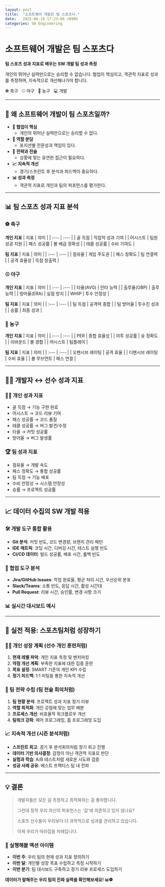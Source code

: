 ```yaml
---
layout: post
title:  "소프트웨어 개발은 팀 스포츠다."
date:   2025-06-10 17:23:00 +0900
categories: SW Engineering
---
```


# 소프트웨어 개발은 팀 스포츠다

**팀 스포츠 성과 지표로 배우는**
**SW 개발 팀 성과 측정**

개인의 뛰어난 실력만으로는 승리할 수 없습니다.
협업이 핵심이고, 객관적 지표로 성과를 측정하며,
지속적으로 개선해나가야 합니다.

⚽ 축구 &nbsp; ⚾ 야구 &nbsp; 🏀 농구 &nbsp; 💻 개발

---

## 🤔 왜 소프트웨어 개발이 팀 스포츠일까?

*   **🤝 협업이 핵심**
    *   개인의 뛰어난 실력만으로는 승리할 수 없다.
*   **🎯 역할 분담**
    *   포지션별 전문성과 책임이 있다.
*   **🧠 전략과 전술**
    *   상황에 맞는 유연한 접근이 필요하다.
*   **📈 지속적 개선**
    *   경기/스프린트 후 분석과 피드백이 중요하다.
*   **📊 성과 측정**
    *   객관적 지표로 개인과 팀의 퍼포먼스를 평가한다.

---

## 📊 팀 스포츠 성과 지표 분석

### ⚽ 축구

**개인 지표**
| 지표 | 의미 |
| :--- | :--- |
| 골 득점 | 직접적 성과 기여 |
| 어시스트 | 팀원 성공 지원 |
| 패스 성공률 | 볼 배급 정확성 |
| 태클 성공률 | 수비 기여도 |

**팀 지표**
| 지표 | 의미 |
| :--- | :--- |
| 점유율 | 게임 주도권 |
| 패스 정확도 | 팀 연결력 |
| 공격 효율성 | 득점 창출력 |

### ⚾ 야구

**개인 지표**
| 지표 | 의미 |
| :--- | :--- |
| 타율(AVG) | 안타 능력 |
| 출루율(OBP) | 출루 능력 |
| 방어율(ERA) | 실점 방지 |
| WHIP | 투수 안정성 |

**팀 지표**
| 지표 | 의미 |
| :--- | :--- |
| 팀 득점 | 공격력 종합 |
| 팀 방어율 | 투수진 성과 |
| 승률 | 최종 성과 |

### 🏀 농구

**개인 지표**
| 지표 | 의미 |
| :--- | :--- |
| PER | 종합 효율성 |
| 야투 성공률 | 슛 정확도 |
| 리바운드 | 볼 경합 |
| 어시스트 | 팀플레이 |

**팀 지표**
| 지표 | 의미 |
| :--- | :--- |
| 오펜시브 레이팅 | 공격 효율 |
| 디펜시브 레이팅 | 수비 효율 |
| 볼 무브먼트 | 패스 연결 |

---

## 👨‍💻 개발자 ↔ 선수 성과 지표

### 🏃‍♂️ 개인 성과 지표

*   골 득점 → 기능 구현 완료
*   어시스트 → 코드 리뷰 기여
*   패스 성공률 → 코드 품질
*   태클 성공률 → 버그 발견/수정
*   타율 → 커밋 성공률
*   방어율 → 버그 발생률

### 🏆 팀 성과 지표

*   점유율 → 개발 속도
*   패스 정확도 → 통합 성공률
*   팀 득점 → 기능 배포
*   수비 안정성 → 시스템 안정성
*   승률 → 프로젝트 성공률

---

## 📈 데이터 수집의 SW 개발 적용

### 🛠️ 개발 도구 통합 활용

*   **Git 분석**: 커밋 빈도, 코드 변경량, 브랜치 관리 패턴
*   **IDE 메트릭**: 코딩 시간, 디버깅 시간, 테스트 실행 빈도
*   **CI/CD 데이터**: 빌드 성공률, 배포 시간, 롤백 빈도

### 🤝 협업 도구 분석

*   **Jira/GitHub Issues**: 작업 완료율, 평균 처리 시간, 우선순위 분포
*   **Slack/Teams**: 소통 빈도, 응답 시간, 활성 시간대
*   **Pull Request**: 리뷰 시간, 승인률, 변경 사항 크기

### 📊 실시간 대시보드 예시


---

## 🎯 실전 적용: 스포츠팀처럼 성장하기

### 🏃‍♂️ 개인 성장 계획 (선수 개인 훈련처럼)

1.  **현재 레벨 파악**: 개인 지표 측정 및 벤치마킹
2.  **약점 개선 계획**: 부족한 지표에 대한 집중 훈련
3.  **목표 설정**: SMART 기준의 개인 KPI 수립
4.  **정기 피드백**: 1:1 미팅을 통한 지속적 개선

### 🤝 팀 전략 수립 (팀 전술 회의처럼)

1.  **팀 현황 분석**: 프로젝트 성과 지표 정기 리뷰
2.  **역할 최적화**: 개인 강점에 맞는 업무 배분
3.  **프로세스 개선**: 비효율적 워크플로우 개선
4.  **팀워크 강화**: 페어 프로그래밍, 몹 프로그래밍 도입

### 📈 지속적 개선 (시즌 분석처럼)

*   **스프린트 회고**: 경기 후 분석회의처럼 정기 회고 진행
*   **데이터 기반 의사결정**: 감정이 아닌 객관적 지표로 판단
*   **실험과 학습**: A/B 테스트처럼 새로운 시도와 검증
*   **성공 사례 공유**: 베스트 프랙티스 팀 내 전파

---

## 💡 결론

> 개발자들은 모든 걸 측정하고 최적화하는 걸 좋아합니다.
>
> 그런데 정작 우리 자신의 퍼포먼스는 '감'에 의존하고 있지 않나요?
>
> 스포츠 선수들이 우리보다 더 과학적으로 성과를 관리하고 있습니다.
>
> 이제 우리가 따라잡을 차례입니다.

### 🚀 실행해볼 액션 아이템

*   **이번 주**: 우리 팀의 현재 성과 지표 정의하기
*   **이번 달**: 개인별 성장 목표 수립하고 측정 시작하기
*   **이번 분기**: 팀 대시보드 구축하고 정기 리뷰 프로세스 도입하기

**데이터가 말해주는 우리 팀의 진짜 실력을 확인해보세요! 📊⚽**
